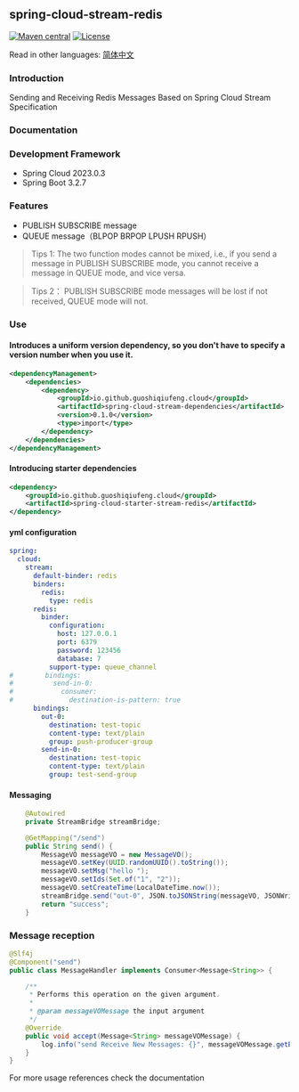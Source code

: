 ## spring-cloud-stream-redis

[![Maven central](https://img.shields.io/maven-central/v/io.github.guoshiqiufeng.cloud/spring-cloud-starter-stream-redis.svg?style=flat-square)](https://search.maven.org/search?q=g:io.github.guoshiqiufeng.cloud%20AND%20a:spring-cloud-starter-stream-redis)
[![License](https://img.shields.io/:license-apache-brightgreen.svg?style=flat-square)](http://www.apache.org/licenses/LICENSE-2.0.html)

Read in other languages: [简体中文](README-zh.md)

### Introduction

Sending and Receiving Redis Messages Based on Spring Cloud Stream Specification

### Documentation

### Development Framework

- Spring Cloud 2023.0.3
- Spring Boot 3.2.7

### Features

- PUBLISH SUBSCRIBE message
- QUEUE message（BLPOP BRPOP LPUSH RPUSH）

> Tips 1: The two function modes cannot be mixed, i.e., if you send a message in PUBLISH SUBSCRIBE mode, you cannot receive a message in QUEUE mode, and vice versa.

> Tips 2： PUBLISH SUBSCRIBE mode messages will be lost if not received, QUEUE mode will not.

### Use


#### Introduces a uniform version dependency, so you don't have to specify a version number when you use it.
```xml
<dependencyManagement>
    <dependencies>
        <dependency>
            <groupId>io.github.guoshiqiufeng.cloud</groupId>
            <artifactId>spring-cloud-stream-dependencies</artifactId>
            <version>0.1.0</version>
            <type>import</type>
        </dependency>
    </dependencies>
</dependencyManagement>
```

#### Introducing starter dependencies

```xml
<dependency>
    <groupId>io.github.guoshiqiufeng.cloud</groupId>
    <artifactId>spring-cloud-starter-stream-redis</artifactId>
</dependency>
```

#### yml configuration

```yaml
spring:
  cloud:
    stream:
      default-binder: redis
      binders:
        redis:
          type: redis
      redis:
        binder:
          configuration:
            host: 127.0.0.1
            port: 6379
            password: 123456
            database: 7
          support-type: queue_channel
#        bindings:
#          send-in-0:
#            consumer:
#              destination-is-pattern: true
      bindings:
        out-0:
          destination: test-topic
          content-type: text/plain
          group: push-producer-group
        send-in-0:
          destination: test-topic
          content-type: text/plain
          group: test-send-group
```

#### Messaging

```java
    @Autowired
    private StreamBridge streamBridge;

    @GetMapping("/send")
    public String send() {
        MessageVO messageVO = new MessageVO();
        messageVO.setKey(UUID.randomUUID().toString());
        messageVO.setMsg("hello ");
        messageVO.setIds(Set.of("1", "2"));
        messageVO.setCreateTime(LocalDateTime.now());
        streamBridge.send("out-0", JSON.toJSONString(messageVO, JSONWriter.Feature.WriteClassName));
        return "success";
    }
```

### Message reception

```java
@Slf4j
@Component("send")
public class MessageHandler implements Consumer<Message<String>> {

    /**
     * Performs this operation on the given argument.
     *
     * @param messageVOMessage the input argument
     */
    @Override
    public void accept(Message<String> messageVOMessage) {
        log.info("send Receive New Messages: {}", messageVOMessage.getPayload());
    }
}
```
For more usage references check the documentation

